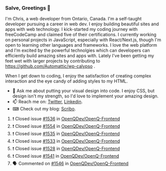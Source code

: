 ### Salve, Greetings 👋

I'm Chris, a web developer from Ontario, Canada. I'm a self-taught developer pursuing a career in web dev. I enjoy building beautiful sites and apps with web technology.
I kick-started my coding journey with freeCodeCamp and claimed five of their certifications.  I currently working on personal projects in JavaScript, especially with React/Next.js, though I'm open to learning other languages and frameworks. I love the web platform and I'm excited by the powerful technolgies which can developers can efficiently build amazing sites and apps with. Lately I've been getting my feet wet with larger projects by contributing to https://github.com/Automattic/wp-calypso .

When I get down to coding, I enjoy the satisfaction of creating complex interaction and the eye candy of adding styles to my HTML. 

- 💬 Ask me about putting your visual design into code. I enjoy CSS, but design isn't my strength, so I'd love to implement your amazing design.
- 📫 Reach me on: [Twitter](https://twitter.com/Christo28120856), [Linkedin](https://www.linkedin.com/in/christopher-stevers-07b9a5204/).
- ⌨ Check out my blog: [Scribo](https://christopherstevers.cf).
<!--
**Christopher-Stevers/Christopher-Stevers** is a ✨ _special_ ✨ repository because its `README.md` (this file) appears on your GitHub profile.

Here are some ideas to get you started:

- 🔭 I’m currently working on ...
- 🌱 I’m currently learning ...
- 👯 I’m looking to collaborate on ...
- 🤔 I’m looking for help with ...
- 😄 Pronouns: ...
- ⚡ Fun fact: ...
-->

<!--START_SECTION:activity-->
1. ❗️ Closed issue [#1536](https://github.com/OpenQDev/OpenQ-Frontend/issues/1536) in [OpenQDev/OpenQ-Frontend](https://github.com/OpenQDev/OpenQ-Frontend)
2. ❗️ Closed issue [#1554](https://github.com/OpenQDev/OpenQ-Frontend/issues/1554) in [OpenQDev/OpenQ-Frontend](https://github.com/OpenQDev/OpenQ-Frontend)
3. ❗️ Closed issue [#1535](https://github.com/OpenQDev/OpenQ-Frontend/issues/1535) in [OpenQDev/OpenQ-Frontend](https://github.com/OpenQDev/OpenQ-Frontend)
4. ❗️ Closed issue [#1533](https://github.com/OpenQDev/OpenQ-Frontend/issues/1533) in [OpenQDev/OpenQ-Frontend](https://github.com/OpenQDev/OpenQ-Frontend)
5. ❗️ Closed issue [#1528](https://github.com/OpenQDev/OpenQ-Frontend/issues/1528) in [OpenQDev/OpenQ-Frontend](https://github.com/OpenQDev/OpenQ-Frontend)
6. ❗️ Closed issue [#1541](https://github.com/OpenQDev/OpenQ-Frontend/issues/1541) in [OpenQDev/OpenQ-Frontend](https://github.com/OpenQDev/OpenQ-Frontend)
7. 🗣 Commented on [#1546](https://github.com/OpenQDev/OpenQ-Frontend/issues/1546) in [OpenQDev/OpenQ-Frontend](https://github.com/OpenQDev/OpenQ-Frontend)
<!--END_SECTION:activity-->

